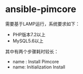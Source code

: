 # ansible-pimcore
需要基于LAMP运行，系统要求如下：
* PHP版本7.2以上
* MySQL5.6以上

其中有两个步骤耗时较长：
- name : Install Pimcore
- name: Initialization Install
